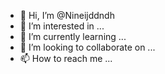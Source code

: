 - 👋 Hi, I’m @Nineijddndh
- 👀 I’m interested in ...
- 🌱 I’m currently learning ...
- 💞️ I’m looking to collaborate on ...
- 📫 How to reach me ...

<!---
Nineijddndh/Nineijddndh is a ✨ special ✨ repository because its `README.md` (this file) appears on your GitHub profile.
You can click the Preview link to take a look at your changes.
--->

